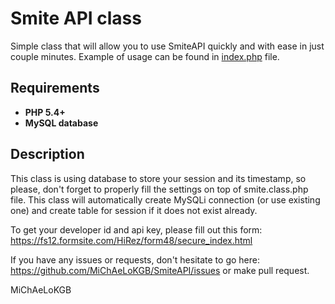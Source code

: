 # Smite API class

Simple class that will allow you to use SmiteAPI quickly and with ease in just couple minutes.
Example of usage can be found in [index.php](https://github.com/MiChAeLoKGB/SmiteAPI/blob/master/index.php) file.

## Requirements
* **PHP 5.4+**
* **MySQL database**

## Description

This class is using database to store your session and its timestamp, so please, don't forget to properly fill the settings on top of smite.class.php file.
This class will automatically create MySQLi connection (or use existing one) and create table for session if it does not exist already.

To get your developer id and api key, please fill out this form: <https://fs12.formsite.com/HiRez/form48/secure_index.html>

If you have any issues or requests, don't hesitate to go here: https://github.com/MiChAeLoKGB/SmiteAPI/issues or make pull request.

MiChAeLoKGB

